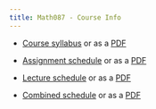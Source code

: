 ```yaml
---
title: Math087 - Course Info
---
```


- [Course syllabus](/course-pages/Math087--course-syllabus.html) or as a [PDF](/course-pages/Math087--course-syllabus.pdf)

- [Assignment schedule](/course-pages/Math087--Assignments--AY2023-2024spring.html) or as a [PDF](/course-pages/Math087--Assignments--AY2023-2024spring.pdf)

- [Lecture schedule](/course-pages/Math087--Lectures--AY2023-2024spring.html) or as a [PDF](/course-pages/Math087--Lectures--AY2023-2024spring.pdf)

- [Combined schedule](/course-pages/Math087--AY2023-2024spring.html) or as a [PDF](/course-pages/Math087--AY2023-2024spring.pdf)
